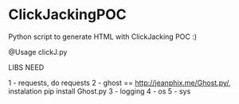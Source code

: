 # ClickJackingPOC
Python script to generate HTML with ClickJacking POC :) 

@Usage clickJ.py <URL>

LIBS NEED 

1 -  requests, do requests 
2 - ghost == http://jeanphix.me/Ghost.py/, instalation pip install Ghost.py
3 - logging
4 - os
5 - sys 

